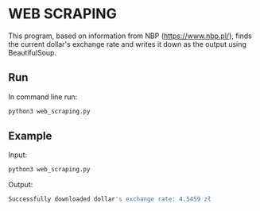 # WEB SCRAPING

This program, based on information from NBP (https://www.nbp.pl/), finds the current dollar's exchange rate and writes it down as the output using BeautifulSoup.

## Run

In command line run:

```bash
python3 web_scraping.py
```

## Example

Input:
```bash
python3 web_scraping.py
```

Output:
```bash
Successfully downloaded dollar's exchange rate: 4.5459 zł
```
